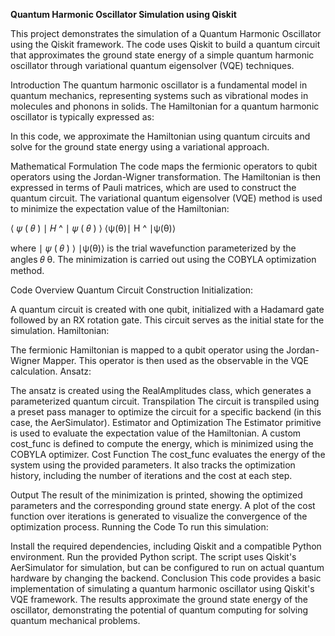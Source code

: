 **Quantum Harmonic Oscillator Simulation using Qiskit**


This project demonstrates the simulation of a Quantum Harmonic Oscillator using the Qiskit framework. The code uses Qiskit to build a quantum circuit that approximates the ground state energy of a simple quantum harmonic oscillator through variational quantum eigensolver (VQE) techniques.

Introduction
The quantum harmonic oscillator is a fundamental model in quantum mechanics, representing systems such as vibrational modes in molecules and phonons in solids. The Hamiltonian for a quantum harmonic oscillator is typically expressed as:


In this code, we approximate the Hamiltonian using quantum circuits and solve for the ground state energy using a variational approach.

Mathematical Formulation
The code maps the fermionic operators to qubit operators using the Jordan-Wigner transformation. The Hamiltonian is then expressed in terms of Pauli matrices, which are used to construct the quantum circuit. The variational quantum eigensolver (VQE) method is used to minimize the expectation value of the Hamiltonian:

⟨
𝜓
(
𝜃
)
∣
𝐻
^
∣
𝜓
(
𝜃
)
⟩
⟨ψ(θ)∣ 
H
^
 ∣ψ(θ)⟩

where 
∣
𝜓
(
𝜃
)
⟩
∣ψ(θ)⟩ is the trial wavefunction parameterized by the angles 
𝜃
θ. The minimization is carried out using the COBYLA optimization method.

Code Overview
Quantum Circuit Construction
Initialization:

A quantum circuit is created with one qubit, initialized with a Hadamard gate followed by an RX rotation gate. This circuit serves as the initial state for the simulation.
Hamiltonian:

The fermionic Hamiltonian is mapped to a qubit operator using the Jordan-Wigner Mapper. This operator is then used as the observable in the VQE calculation.
Ansatz:

The ansatz is created using the RealAmplitudes class, which generates a parameterized quantum circuit.
Transpilation
The circuit is transpiled using a preset pass manager to optimize the circuit for a specific backend (in this case, the AerSimulator).
Estimator and Optimization
The Estimator primitive is used to evaluate the expectation value of the Hamiltonian.
A custom cost_func is defined to compute the energy, which is minimized using the COBYLA optimizer.
Cost Function
The cost_func evaluates the energy of the system using the provided parameters. It also tracks the optimization history, including the number of iterations and the cost at each step.

Output
The result of the minimization is printed, showing the optimized parameters and the corresponding ground state energy.
A plot of the cost function over iterations is generated to visualize the convergence of the optimization process.
Running the Code
To run this simulation:

Install the required dependencies, including Qiskit and a compatible Python environment.
Run the provided Python script. The script uses Qiskit's AerSimulator for simulation, but can be configured to run on actual quantum hardware by changing the backend.
Conclusion
This code provides a basic implementation of simulating a quantum harmonic oscillator using Qiskit's VQE framework. The results approximate the ground state energy of the oscillator, demonstrating the potential of quantum computing for solving quantum mechanical problems.
